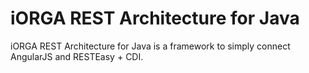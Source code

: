 # iORGA REST Architecture for Java
iORGA REST Architecture for Java is a framework to simply connect AngularJS and RESTEasy + CDI.